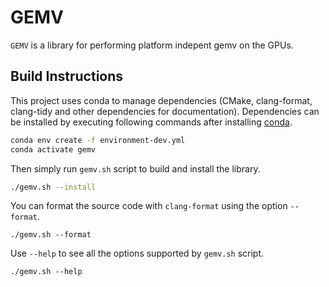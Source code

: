 # GEMV

`GEMV` is a library for performing platform indepent gemv on the GPUs.

## Build Instructions

This project uses conda to manage dependencies (CMake, clang-format, clang-tidy
and other dependencies for documentation). Dependencies can be installed by
executing following commands after installing
[conda](https://docs.conda.io/en/latest/miniconda.html).
```sh
conda env create -f environment-dev.yml
conda activate gemv
```

Then simply run `gemv.sh` script to build and install the library.
```sh
./gemv.sh --install
```

You can format the source code with `clang-format` using the option `--format`.
```
./gemv.sh --format
```

Use `--help` to see all the options supported by `gemv.sh` script.
```
./gemv.sh --help
```

